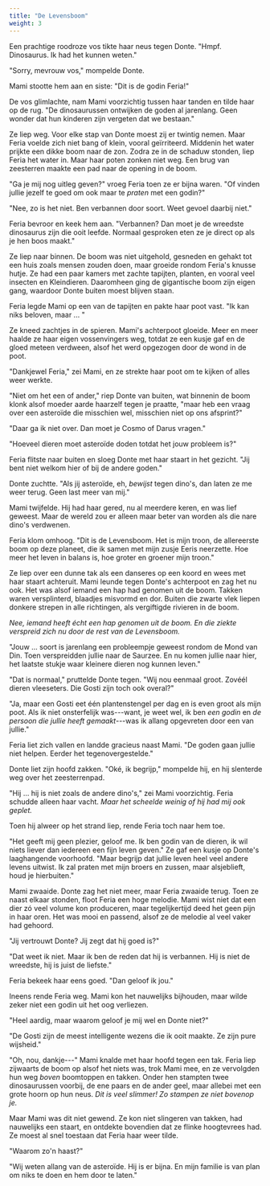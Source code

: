 ```yaml
---
title: "De Levensboom"
weight: 3
---
```


Een prachtige roodroze vos tikte haar neus tegen Donte. "Hmpf. Dinosaurus. Ik had het kunnen weten."

"Sorry, mevrouw vos," mompelde Donte.

Mami stootte hem aan en siste: "Dit is de godin Feria!"

De vos glimlachte, nam Mami voorzichtig tussen haar tanden en tilde haar op de rug. "De dinosaurussen ontwijken de goden al jarenlang. Geen wonder dat hun kinderen zijn vergeten dat we bestaan."

Ze liep weg. Voor elke stap van Donte moest zij er twintig nemen. Maar Feria voelde zich niet bang of klein, vooral geïrriteerd. Middenin het water prijkte een dikke boom naar de zon. Zodra ze in de schaduw stonden, liep Feria het water in. Maar haar poten zonken niet weg. Een brug van zeesterren maakte een pad naar de opening in de boom.

"Ga je mij nog uitleg geven?" vroeg Feria toen ze er bijna waren. "Of vinden jullie jezelf te goed om ook maar te _praten_ met een godin?"

"Nee, zo is het niet. Ben verbannen door soort. Weet gevoel daarbij niet."

Feria bevroor en keek hem aan. "Verbannen? Dan moet je de wreedste dinosaurus zijn die ooit leefde. Normaal gesproken eten ze je direct op als je hen boos maakt."

Ze liep naar binnen. De boom was niet uitgehold, gesneden en gehakt tot een huis zoals mensen zouden doen, maar groeide rondom Feria's knusse hutje. Ze had een paar kamers met zachte tapijten, planten, en vooral veel insecten en Kleindieren. Daaromheen ging de gigantische boom zijn eigen gang, waardoor Donte buiten moest blijven staan.

Feria legde Mami op een van de tapijten en pakte haar poot vast. "Ik kan niks beloven, maar ... "

Ze kneed zachtjes in de spieren. Mami's achterpoot gloeide. Meer en meer haalde ze haar eigen vossenvingers weg, totdat ze een kusje gaf en de gloed meteen verdween, alsof het werd opgezogen door de wond in de poot.

"Dankjewel Feria," zei Mami, en ze strekte haar poot om te kijken of alles weer werkte.

"Niet om het een of ander," riep Donte van buiten, wat binnenin de boom klonk alsof moeder aarde haarzelf tegen je praatte, "maar heb een vraag over een asteroïde die misschien wel, misschien niet op ons afsprint?"

"Daar ga ik niet over. Dan moet je Cosmo of Darus vragen."

"Hoeveel dieren moet asteroïde doden totdat het jouw probleem is?"

Feria flitste naar buiten en sloeg Donte met haar staart in het gezicht. "Jij bent niet welkom hier of bij de andere goden."

Donte zuchtte. "Als jij asteroïde, eh, _bewijst_ tegen dino's, dan laten ze me weer terug. Geen last meer van mij."

Mami twijfelde. Hij had haar gered, nu al meerdere keren, en was lief geweest. Maar de wereld zou er alleen maar beter van worden als die nare dino's verdwenen.

Feria klom omhoog. "Dit is de Levensboom. Het is mijn troon, de allereerste boom op deze planeet, die ik samen met mijn zusje Eeris neerzette. Hoe meer het leven in balans is, hoe groter en groener mijn troon." 

Ze liep over een dunne tak als een danseres op een koord en wees met haar staart achteruit. Mami leunde tegen Donte's achterpoot en zag het nu ook. Het was alsof iemand een hap had genomen uit de boom. Takken waren versplinterd, blaadjes misvormd en dor. Buiten die zwarte vlek liepen donkere strepen in alle richtingen, als vergiftigde rivieren in de boom. 

_Nee, iemand heeft écht een hap genomen uit de boom. En die ziekte verspreid zich nu door de rest van de Levensboom._

"Jouw ... soort is jarenlang een probleempje geweest rondom de Mond van Din. Toen verspreidden jullie naar de Saurzee. En nu komen jullie naar hier, het laatste stukje waar kleinere dieren nog kunnen leven."

"Dat is normaal," pruttelde Donte tegen. "Wij nou eenmaal groot. Zovéél dieren vleeseters. Die Gosti zijn toch ook overal?"

"Ja, maar een Gosti eet één plantenstengel per dag en is even groot als mijn poot. Als ik niet onsterfelijk was---want, je weet wel, ik ben _een godin_ en _de persoon die jullie heeft gemaakt_---was ik allang opgevreten door een van jullie."

Feria liet zich vallen en landde gracieus naast Mami. "De goden gaan jullie niet helpen. Eerder het tegenovergestelde."

Donte liet zijn hoofd zakken. "Oké, ik begrijp," mompelde hij, en hij slenterde weg over het zeesterrenpad. 

"Hij ... hij is niet zoals de andere dino's," zei Mami voorzichtig. Feria schudde alleen haar vacht. _Maar het scheelde weinig of hij had mij ook geplet._

Toen hij alweer op het strand liep, rende Feria toch naar hem toe.

"Het geeft mij geen plezier, geloof me. Ik ben godin van de dieren, ik wil niets liever dan iedereen een fijn leven geven." Ze gaf een kusje op Donte's laaghangende voorhoofd. "Maar begrijp dat jullie leven heel veel andere levens uitwist. Ik zal praten met mijn broers en zussen, maar alsjeblieft, houd je hierbuiten."

Mami zwaaide. Donte zag het niet meer, maar Feria zwaaide terug. Toen ze naast elkaar stonden, floot Feria een hoge melodie. Mami wist niet dat een dier zó veel volume kon produceren, maar tegelijkertijd deed het geen pijn in haar oren. Het was mooi en passend, alsof ze de melodie al veel vaker had gehoord.

"Jij vertrouwt Donte? Jij zegt dat hij goed is?"

"Dat weet ik niet. Maar ik ben de reden dat hij is verbannen. Hij is niet de wreedste, hij is juist de liefste."

Feria bekeek haar eens goed. "Dan geloof ik jou."

Ineens rende Feria weg. Mami kon het nauwelijks bijhouden, maar wilde zeker niet een godin uit het oog verliezen.

"Heel aardig, maar waarom geloof je mij wel en Donte niet?"

"De Gosti zijn de meest intelligente wezens die ik ooit maakte. Ze zijn pure wijsheid."

"Oh, nou, dankje---" Mami knalde met haar hoofd tegen een tak. Feria liep zijwaarts de boom op alsof het niets was, trok Mami mee, en ze vervolgden hun weg _boven_ boomtoppen en takken. Onder hen stampten twee dinosaurussen voorbij, de ene paars en de ander geel, maar allebei met een grote hoorn op hun neus. _Dit is veel slimmer! Zo stampen ze niet bovenop je._

Maar Mami was dit niet gewend. Ze kon niet slingeren van takken, had nauwelijks een staart, en ontdekte bovendien dat ze flinke hoogtevrees had. Ze moest al snel toestaan dat Feria haar weer tilde.

"Waarom zo'n haast?"

"Wij weten allang van de asteroïde. Hij is er bijna. En mijn familie is van plan om niks te doen en hem door te laten."